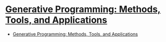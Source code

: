 # [Generative Programming: Methods, Tools, and Applications](https://isbn.nu/9780201309775)

- [Generative Programming: Methods, Tools, and Applications](#generative-programming-methods-tools-and-applications)

